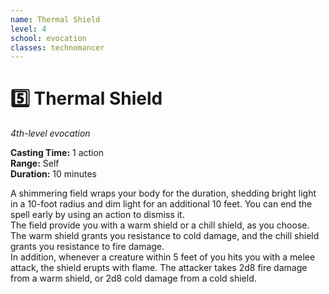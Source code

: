 ```yaml
---
name: Thermal Shield
level: 4
school: evocation
classes: technomancer
---
```


# :five: Thermal Shield 
_4th-level evocation_ 

**Casting Time:** 1 action    
**Range:** Self    
**Duration:** 10 minutes 

A shimmering field wraps your body for the duration, shedding bright light in a 10-foot radius and dim light for an additional 10 feet. You can end the spell early by using an action to dismiss it.    
The field provide you with a warm shield or a chill shield, as you choose. The warm shield grants you resistance to cold damage, and the chill shield grants you resistance to fire damage.    
In addition, whenever a creature within 5 feet of you hits you with a melee attack, the shield erupts with flame. The attacker takes 2d8 fire damage from a warm shield, or 2d8 cold damage from a cold shield. 
